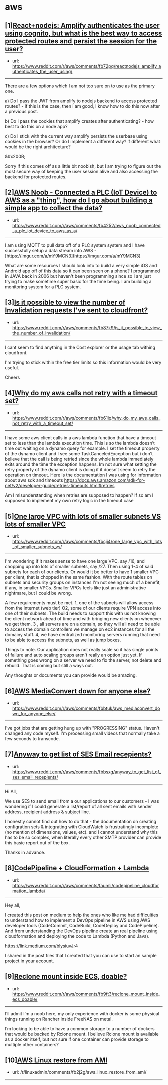 # aws
## [1][React+nodejs: Amplify authenticates the user using cognito, but what is the best way to access protected routes and persist the session for the user?](https://www.reddit.com/r/aws/comments/fb72pq/reactnodejs_amplify_authenticates_the_user_using/)
- url: https://www.reddit.com/r/aws/comments/fb72pq/reactnodejs_amplify_authenticates_the_user_using/
---
There are a few options which I am not too sure on to use as the primary one.

a) Do I pass the JWT from amplify to nodejs backend to access protected routes? - if this is the case, then i am good, I know how to do this now after a previous post.

b) Do I pass the cookies that amplify creates after authenticating? - how best to do this on a node app?

c) Do I stick with the current way amplify persists the userbase using cookies in the browser? Or do I implement a different way? if different what would be the right architecture?

&amp;#x200B;

Sorry if this comes off as a little bit noobish, but I am trying to figure out the most secure way of keeping the user session alive and also accessing the backend for protected routes.
## [2][AWS Noob - Connected a PLC (IoT Device) to AWS as a "thing", how do I go about building a simple app to collect the data?](https://www.reddit.com/r/aws/comments/fb4252/aws_noob_connected_a_plc_iot_device_to_aws_as_a/)
- url: https://www.reddit.com/r/aws/comments/fb4252/aws_noob_connected_a_plc_iot_device_to_aws_as_a/
---
I am using MQTT to pull data off of a PLC system system and I have successfully setup a data stream into AWS - [https://imgur.com/a/mY9MCN3](https://imgur.com/a/mY9MCN3)

What are some resources I should look into to build a very simple iOS and Android app off of this data so it can been seen on a phone? I programmed in JAVA back in 2006 but haven't been programming since so I am just trying to make sometime super basic for the time being. I am building a monitoring system for a PLC system.
## [3][Is it possible to view the number of Invalidation requests I've sent to cloudfront?](https://www.reddit.com/r/aws/comments/fb87k9/is_it_possible_to_view_the_number_of_invalidation/)
- url: https://www.reddit.com/r/aws/comments/fb87k9/is_it_possible_to_view_the_number_of_invalidation/
---
I cant seem to find anything in the Cost explorer or the usage tab withing cloudfront.

I'm trying to stick within the free tier limits so this information would be very useful.

Cheers
## [4][Why do my aws calls not retry with a timeout set?](https://www.reddit.com/r/aws/comments/fb61iq/why_do_my_aws_calls_not_retry_with_a_timeout_set/)
- url: https://www.reddit.com/r/aws/comments/fb61iq/why_do_my_aws_calls_not_retry_with_a_timeout_set/
---
I have some aws client calls in a aws lambda function that have a timeout set to less than the lambda execution time. This is so the lambda doesn’t time out waiting on a dynamo query for example. I set the timeout property of the dynamo client and I see some TaskCanceledException but i don’t believe that the call is being retried since the whole lambda immediately exits around the time the exception happens. Im not sure what setting the retry property of the dynamo client is doing if it doesn’t seem to retry the operation on timeout. Here is the documentation I was using for information about aws sdk and timeouts https://docs.aws.amazon.com/sdk-for-net/v2/developer-guide/retries-timeouts.html#retries

 Am I misunderstanding when retries are supposed to happen? If so am I supposed to implement my own retry logic in the timeout case
## [5][One large VPC with lots of smaller subnets VS lots of smaller VPC](https://www.reddit.com/r/aws/comments/fbcji4/one_large_vpc_with_lots_of_smaller_subnets_vs/)
- url: https://www.reddit.com/r/aws/comments/fbcji4/one_large_vpc_with_lots_of_smaller_subnets_vs/
---
I'm wondering if it makes sense to have one large VPC, say /16, and chopping up into lots of smaller subnets, say /27. Then using 1-4 of said subnets for each of our clients. Or would it be better to have 1 smaller VPC per client, that is chopped in the same fashion. With the route tables on subnets and security groups on instances I'm not seeing much of a benefit, if any, in smaller VPCs. Smaller VPCs feels like just an administrative nightmare,  but I could be wrong.

A few requirements must be met.
1, one of the subnets will allow access from the internet (web tier)
O2, some of our clients require VPN access into one of their subnets. The build needs to support this with us not knowing the client network ahead of time and with bringing new clients on whenever we get them.
3 , all servers are on a domain, so they will all need to be able to access the domain controllers we manage on ec2 instances for all the domainy stuff.
4, we have centralized monitoring servers running that need to be able to access the subnets, as well as jump boxes.

Things to note.
Our application does not really scale so it has single points of failure and auto scaling groups aren't really an option just yet. 
If something goes wrong on a server  we need to fix the server, not delete and rebuild. That is coming but still a ways out.

Any thoughts or documents you can provide would be amazing.
## [6][AWS MediaConvert down for anyone else?](https://www.reddit.com/r/aws/comments/fbbtuk/aws_mediaconvert_down_for_anyone_else/)
- url: https://www.reddit.com/r/aws/comments/fbbtuk/aws_mediaconvert_down_for_anyone_else/
---
I've got jobs that are getting hung up with "PROGRESSING" status. Haven't changed any code myself. I'm processing small videos that normally take a few seconds to transcode.
## [7][Anyway to get list of SES Email recepients?](https://www.reddit.com/r/aws/comments/fbbsxg/anyway_to_get_list_of_ses_email_recepients/)
- url: https://www.reddit.com/r/aws/comments/fbbsxg/anyway_to_get_list_of_ses_email_recepients/
---
Hi All,

We use SES to send email from a our applications to our customers - I was wondering if I could generate a list/report of all sent emails with sender address, recipient address &amp; subject line. 

I honestly cannot find out how to do that - the documentation on creating configration sets &amp; integrating with CloudWatch is frustratingly incomplete (no mention of dimensions, values, etc). and I cannot understand why this has to be so complex, when literally every other SMTP provider can provide this basic report out of the box.

Thanks in advance.
## [8][CodePipeline + CloudFormation + Lambda](https://www.reddit.com/r/aws/comments/faumli/codepipeline_cloudformation_lambda/)
- url: https://www.reddit.com/r/aws/comments/faumli/codepipeline_cloudformation_lambda/
---
Hey all,

I created this post on medium to help the ones who like me had difficulties to understand how to implement a DevOps pipeline in AWS using AWS developer tools (CodeCommit, CodeBuild, CodeDeploy and CodePipeline). And from understanding the DevOps pipeline create an real pipeline using cloudformation and deploying the code to Lambda (Python and Java).

https://link.medium.com/blysiuvJr4

I shared in the post files that I created that you can use to start an sample project in your account.
## [9][Reclone mount inside ECS, doable?](https://www.reddit.com/r/aws/comments/fb9ft3/reclone_mount_inside_ecs_doable/)
- url: https://www.reddit.com/r/aws/comments/fb9ft3/reclone_mount_inside_ecs_doable/
---
I’ll admit I’m a noob here, my only experience with docker is some physical things running on Rancher inside FreeNAS on metal. 

I’m looking to be able to have a common storage to a number of dockers that would be backed by Rclone mount. I believe Rclone mount is available as a docker itself, but not sure if one container can provide storage to multiple other containers?
## [10][AWS Linux restore from AMI](https://www.reddit.com/r/aws/comments/fb2jqs/aws_linux_restore_from_ami/)
- url: /r/linuxadmin/comments/fb2j2g/aws_linux_restore_from_ami/
---

